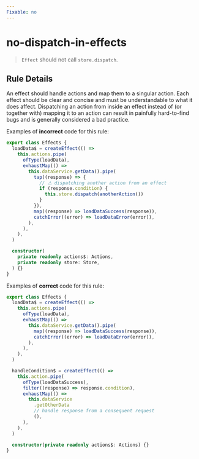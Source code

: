 ```yaml
---
Fixable: no
---
```


# no-dispatch-in-effects

> `Effect` should not call `store.dispatch`.

<!-- Everything above this generated, do not edit -->
<!-- MANUAL-DOC:START -->

## Rule Details

An effect should handle actions and map them to a singular action.
Each effect should be clear and concise and must be understandable to what it does affect.
Dispatching an action from inside an effect instead of (or together with) mapping it to an action can result in painfully hard-to-find bugs and is generally considered a bad practice.

Examples of **incorrect** code for this rule:

```ts
export class Effects {
  loadData$ = createEffect(() =>
    this.actions.pipe(
      ofType(loadData),
      exhaustMap(() =>
        this.dataService.getData().pipe(
          tap((response) => {
            // ⚠ dispatching another action from an effect
            if (response.condition) {
              this.store.dispatch(anotherAction())
            }
          }),
          map((response) => loadDataSuccess(response)),
          catchError((error) => loadDataError(error)),
        ),
      ),
    ),
  )

  constructor(
    private readonly actions$: Actions,
    private readonly store: Store,
  ) {}
}
```

Examples of **correct** code for this rule:

```ts
export class Effects {
  loadData$ = createEffect(() =>
    this.actions.pipe(
      ofType(loadData),
      exhaustMap(() =>
        this.dataService.getData().pipe(
          map((response) => loadDataSuccess(response)),
          catchError((error) => loadDataError(error)),
        ),
      ),
    ),
  )

  handleCondition$ = createEffect(() =>
    this.action.pipe(
      ofType(loadDataSuccess),
      filter((response) => response.condition),
      exhaustMap(() =>
        this.dataService
          .getOtherData
          // handle response from a consequent request
          (),
      ),
    ),
  )

  constructor(private readonly actions$: Actions) {}
}
```
